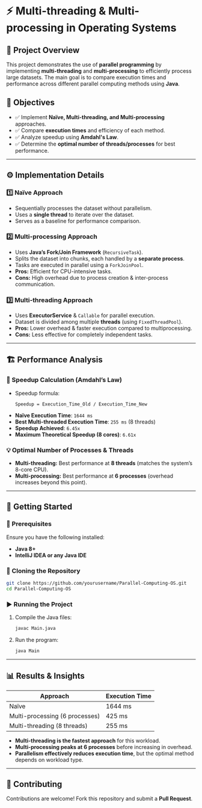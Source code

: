 # ⚡ Multi-threading & Multi-processing in Operating Systems

## 📌 Project Overview
This project demonstrates the use of **parallel programming** by implementing **multi-threading** and **multi-processing** to efficiently process large datasets. The main goal is to compare execution times and performance across different parallel computing methods using **Java**.

## 🎯 Objectives
- ✅ Implement **Naïve, Multi-threading, and Multi-processing** approaches.
- ✅ Compare **execution times** and efficiency of each method.
- ✅ Analyze speedup using **Amdahl's Law**.
- ✅ Determine the **optimal number of threads/processes** for best performance.

---

## ⚙️ Implementation Details

### **1️⃣ Naïve Approach**
- Sequentially processes the dataset without parallelism.
- Uses a **single thread** to iterate over the dataset.
- Serves as a baseline for performance comparison.

### **2️⃣ Multi-processing Approach**
- Uses **Java’s Fork/Join Framework** (`RecursiveTask`).
- Splits the dataset into chunks, each handled by a **separate process**.
- Tasks are executed in parallel using a `ForkJoinPool`.
- **Pros:** Efficient for CPU-intensive tasks.
- **Cons:** High overhead due to process creation & inter-process communication.

### **3️⃣ Multi-threading Approach**
- Uses **ExecutorService** & `Callable` for parallel execution.
- Dataset is divided among multiple **threads** (using `FixedThreadPool`).
- **Pros:** Lower overhead & faster execution compared to multiprocessing.
- **Cons:** Less effective for completely independent tasks.

---

## 🏗️ Performance Analysis

### **🔢 Speedup Calculation (Amdahl’s Law)**
- Speedup formula:
  ```
  Speedup = Execution_Time_Old / Execution_Time_New
  ```
- **Naïve Execution Time**: `1644 ms`
- **Best Multi-threaded Execution Time**: `255 ms` (8 threads)
- **Speedup Achieved**: `6.45x`
- **Maximum Theoretical Speedup (8 cores)**: `6.61x`

### **💡 Optimal Number of Processes & Threads**
- **Multi-threading:** Best performance at **8 threads** (matches the system’s 8-core CPU).
- **Multi-processing:** Best performance at **6 processes** (overhead increases beyond this point).

---

## 🚀 Getting Started

### 🔧 Prerequisites
Ensure you have the following installed:
- **Java 8+**
- **IntelliJ IDEA or any Java IDE**

### 📂 Cloning the Repository
```sh
git clone https://github.com/yourusername/Parallel-Computing-OS.git
cd Parallel-Computing-OS
```

### ▶️ Running the Project
1. Compile the Java files:
   ```sh
   javac Main.java
   ```
2. Run the program:
   ```sh
   java Main
   ```

---

## 📊 Results & Insights
| Approach | Execution Time |
|----------|---------------|
| Naïve | 1644 ms |
| Multi-processing (6 processes) | 425 ms |
| Multi-threading (8 threads) | 255 ms |

- **Multi-threading is the fastest approach** for this workload.
- **Multi-processing peaks at 6 processes** before increasing in overhead.
- **Parallelism effectively reduces execution time**, but the optimal method depends on workload type.

---

## 🤝 Contributing
Contributions are welcome! Fork this repository and submit a **Pull Request**.



